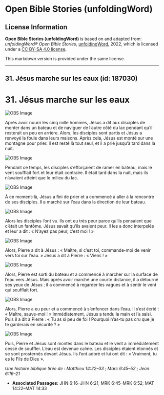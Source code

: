# Open Bible Stories (unfoldingWord)

## License Information

**Open Bible Stories (unfoldingWord)** is based on and adapted from: _unfoldingWord® Open Bible Stories_, [unfoldingWord](https://unfoldingword.org/utw), 2022, which is licensed under a [CC BY-SA 4.0 license](https://creativecommons.org/licenses/by-sa/4.0/legalcode.en).

This markdown version is provided under the same license.



--------------------------------

## 31. Jésus marche sur les eaux (id: 187030)

31\. Jésus marche sur les eaux
==============================

![OBS Image](https://cdn.aquifer.bible/aquifer-content/resources/UWOBS/jpg/360px/obs-en-31-01.jpg)

Après avoir nourri les cinq mille hommes, Jésus a dit aux disciples de monter dans un bateau et de naviguer de l’autre côté du lac pendant qu’il resterait un peu en arrière. Alors, les disciples sont partis et Jésus a renvoyé la foule dans leurs maisons. Après cela, Jésus est monté sur une montagne pour prier. Il est resté là tout seul, et il a prié jusqu’à tard dans la nuit.

![OBS Image](https://cdn.aquifer.bible/aquifer-content/resources/UWOBS/jpg/360px/obs-en-31-02.jpg)

Pendant ce temps, les disciples s’efforçaient de ramer en bateau, mais le vent soufflait fort et leur était contraire. Il était tard dans la nuit, mais ils n’avaient atteint que le milieu du lac.

![OBS Image](https://cdn.aquifer.bible/aquifer-content/resources/UWOBS/jpg/360px/obs-en-31-03.jpg)

À ce moment\-là, Jésus a fini de prier et a commencé à aller à la rencontre de ses disciples. Il a marché sur l’eau dans la direction de leur bateau.

![OBS Image](https://cdn.aquifer.bible/aquifer-content/resources/UWOBS/jpg/360px/obs-en-31-04.jpg)

Alors les disciples l’ont vu. Ils ont eu très peur parce qu’ils pensaient que c’était un fantôme. Jésus savait qu’ils avaient peur. Il les a donc interpelés et leur a dit : « N’ayez pas peur, c’est moi ! »

![OBS Image](https://cdn.aquifer.bible/aquifer-content/resources/UWOBS/jpg/360px/obs-en-31-05.jpg)

Alors, Pierre a dit à Jésus : « Maître, si c’est toi, commande\-moi de venir vers toi sur l’eau. » Jésus a dit à Pierre : « Viens ! »

![OBS Image](https://cdn.aquifer.bible/aquifer-content/resources/UWOBS/jpg/360px/obs-en-31-06.jpg)

Alors, Pierre est sorti du bateau et a commencé à marcher sur la surface de l’eau vers Jésus. Mais après avoir marché une courte distance, il a détourné ses yeux de Jésus ; il a commencé à regarder les vagues et à sentir le vent qui soufflait fort.

![OBS Image](https://cdn.aquifer.bible/aquifer-content/resources/UWOBS/jpg/360px/obs-en-31-07.jpg)

Alors, Pierre a eu peur et a commencé à s’enfoncer dans l’eau. Il s’est écrié : « Maître, sauve\-moi ! » Immédiatement, Jésus a tendu la main et l’a saisi. Puis il a dit à Pierre : « Tu as si peu de foi ! Pourquoi n’as\-tu pas cru que je te garderais en sécurité ? »

![OBS Image](https://cdn.aquifer.bible/aquifer-content/resources/UWOBS/jpg/360px/obs-en-31-08.jpg)

Puis, Pierre et Jésus sont montés dans le bateau et le vent a immédiatement cessé de souffler. L’eau est devenue calme. Les disciples étaient étonnés et se sont prosternés devant Jésus. Ils l’ont adoré et lui ont dit : « Vraiment, tu es le Fils de Dieu ».

*Une histoire biblique tirée de : Matthieu 14:22–33 ; Marc 6:45–52 ; Jean 6:16–21*

* **Associated Passages:** JHN 6:16–JHN 6:21; MRK 6:45–MRK 6:52; MAT 14:22–MAT 14:33

